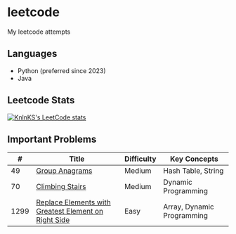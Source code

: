 # leetcode

My leetcode attempts

## Languages

- Python (preferred since 2023)
- Java

## Leetcode Stats

[![KnlnKS's LeetCode stats](https://leetcode-stats-six.vercel.app/?username=kanjurer)](https://leetcode.com/u/kanjurer/)

## Important Problems

| #    | Title                                                                                                                                       | Difficulty | Key Concepts               |
| ---- | ------------------------------------------------------------------------------------------------------------------------------------------- | ---------- | -------------------------- |
| 49   | [Group Anagrams](https://leetcode.com/problems/group-anagrams/)                                                                             | Medium     | Hash Table, String         |
| 70   | [Climbing Stairs](https://leetcode.com/problems/climbing-stairs/)                                                                           | Medium     | Dynamic Programming        |
| 1299 | [Replace Elements with Greatest Element on Right Side](https://leetcode.com/problems/replace-elements-with-greatest-element-on-right-side/) | Easy       | Array, Dynamic Programming |
